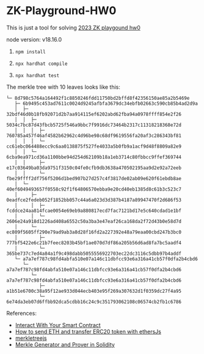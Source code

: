 # ZK-Playground-HW0

This is just a tool for solving [2023 ZK playgound hw0](https://hackmd.io/@ChiHaoLu/zkplayground2-hw0)

node version: v18.16.0

1. `npm install`

2. `npx hardhat compile`

3. `npx hardhat test`

The merkle tree with 10 leaves looks like this:

```
└─ 8d798c5764a164492f1c8850246fdd11750bd2bffd8f42356150ae85a2b5469e
   ├─ 6b9495c453ad7611c0024d9245afbfa3679dc34ebfb02663c590cb85b4ad2d9a
   │  ├─ 32bdf46d0b18fb92071d2b7aa914115ef6202abd62fba94a0978ffff854e2f26
   │  │  ├─ 5034c7bc87d43fbcb5725f546a9bbc7f9916dc73464b2317c11318218368e72d
   │  │  │  ├─ 760785a457f46af4582b62962c4d96be98c68df9619556fa20af3c286343bf81
   │  │  │  └─ cc61ebc064488ecc9c6aa0138875f527fe4033a5b0fb9a1acf9d48f8809a82e9
   │  │  └─ 6cba9ea971cd36a1100bbe94d254d62109b18a1eb3714c80fbbcc9ffef369744
   │  │     ├─ e17c03649ba03da9751f3150c04fe0cfb9db3638a470502195aa9d2e92a72eeb
   │  │     └─ fbe29ffff2df756f5206d1bed907b27d257c4f3817de02ab09e620f61ebdb8ae
   │  └─ 40ef6049493657f0558c92f1f64806570ebba9e20cd40eb1385d8c61b3c523c7
   │     ├─ 0eadfce2fedeb052f1852bb057c44a6a023d3d387b4187a89947470f2d686f53
   │     │  ├─ fcddce24aa814fcae0054e69eb9a880817ecd7fac7121bd17e5c640cdad1e1bf
   │     │  └─ 2606e24a918d1226ad408a6552c50a3ba3e47eaf26ca168da2f72d43b0e58d7d
   │     └─ ec809f5605ff290e79ad9ab3a8d28f16fd2a227392e48a79eaa00cbd247b3bc0
   │        ├─ 777bf5422e6c21b7feec8203b45bf1ae070d7df86a205b56d6ad8fa7bc5aadf4
   │        └─ 365be737c7ed4a84a1f9c498dabb5055556922703ec22dc3116c5dbb97b4addf
   └─ a7a7ef787c98fd4abfa510e07a146c11dbfcc93e6a316a41cb57f0dfa2b4cbd6
      └─ a7a7ef787c98fd4abfa510e07a146c11dbfcc93e6a316a41cb57f0dfa2b4cbd6
         └─ a7a7ef787c98fd4abfa510e07a146c11dbfcc93e6a316a41cb57f0dfa2b4cbd6
            ├─ a1b51e6700c38a95f12ae933d044ecb403e95f269a307632d1f0359dc27f4a95
            └─ 6e74da3eb07d6ffbb92dca5cdbb16c24c9c351793062108c06574cb2fb1c6786
```

References:
- [Interact With Your Smart Contract](https://www.web3.university/tracks/create-a-smart-contract/interact-with-your-smart-contract)
- [How to send ETH and transfer ERC20 token with ethersJs](https://www.youtube.com/watch?v=c8Pkz1NqWNw&ab_channel=CodeWithJoe)
- [merkletreejs](https://github.com/merkletreejs/merkletreejs#Getting-started)
- [Merkle Generator and Prover in Solidity](https://github.com/dmfxyz/murky)